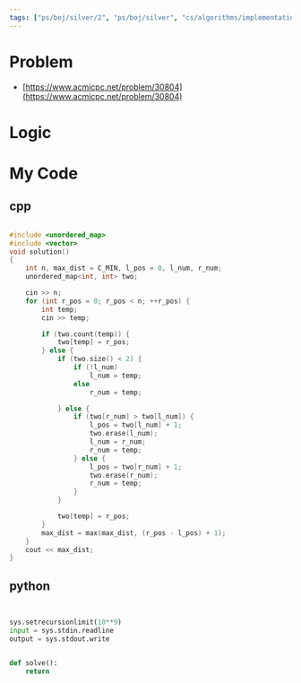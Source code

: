 ```yaml
---
tags: ["ps/boj/silver/2", "ps/boj/silver", "cs/algorithms/implementation/ps","cs/algorithms/bruteforcing/ps","cs/algorithms/two-pointer/ps"]
---
```


# Problem
- [https://www.acmicpc.net/problem/30804](https://www.acmicpc.net/problem/30804)

# Logic

# My Code

## cpp

```cpp title="boj/30804.cpp"

#include <unordered_map>
#include <vector>
void solution()
{
    int n, max_dist = C_MIN, l_pos = 0, l_num, r_num;
    unordered_map<int, int> two;

    cin >> n;
    for (int r_pos = 0; r_pos < n; ++r_pos) {
        int temp;
        cin >> temp;

        if (two.count(temp)) {
            two[temp] = r_pos;
        } else {
            if (two.size() < 2) {
                if (!l_num)
                    l_num = temp;
                else
                    r_num = temp;

            } else {
                if (two[r_num] > two[l_num]) {
                    l_pos = two[l_num] + 1;
                    two.erase(l_num);
                    l_num = r_num;
                    r_num = temp;
                } else {
                    l_pos = two[r_num] + 1;
                    two.erase(r_num);
                    r_num = temp;
                }
            }

            two[temp] = r_pos;
        }
        max_dist = max(max_dist, (r_pos - l_pos) + 1);
    }
    cout << max_dist;
}


```

## python

```python title="boj/30804.py"


sys.setrecursionlimit(10**9)
input = sys.stdin.readline
output = sys.stdout.write


def solve():
    return


```
